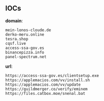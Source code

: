 
## IOCs

__domain__:

```text
mein-lonos-cloude.de
derko-meru.online
tesra.shop
cqsf.live
access-ssa-gov.es
binancepizza.info
panel-spectrum.net
```
__url__:

```text
https://access-ssa-gov.es/clientsetup.exe
https://applemacios.com/vv/install.sh
https://applemacios.com/vv/update
https://guildmerger.co/verify/eminem
https://files.catbox.moe/snenal.bat
```